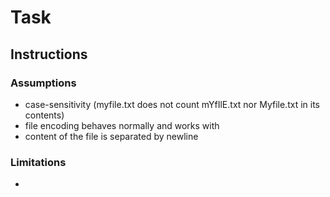 # Task
## Instructions

### Assumptions
- case-sensitivity (myfile.txt does not count mYfIlE.txt nor Myfile.txt in its contents)
- file encoding behaves normally and works with 
- content of the file is separated by newline

### Limitations
- 


